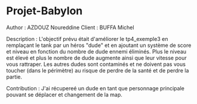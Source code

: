 # Projet-Babylon

Author : AZDOUZ Noureddine
Client : BUFFA Michel

Description : 
L'objectif prévu était d'améliorer le tp4_exemple3 en remplaçant le tank par un héros "dude" et en ajoutant un système de score et niveau en fonction du nombre de dude ennemi éliminés.
Plus le niveau est élevé et plus le nombre de dude augmente ainsi que leur vitesse pour vous rattraper. Les autres dudes sont contaminés et ne doivent pas vous toucher (dans le périmètre) au risque de perdre de la santé et de perdre la partie.

Contribution : 
J'ai récupereé un dude en tant que personnage principale pouvant se déplacer et changement de la map.






